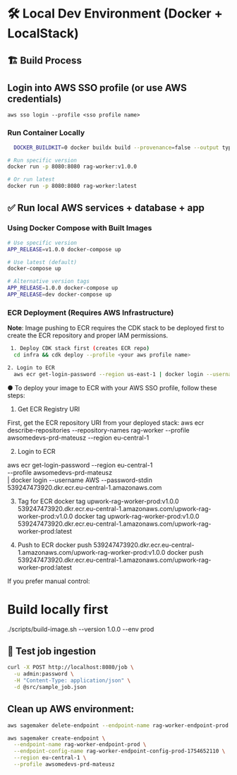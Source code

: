 # 🛠️ Local Dev Environment (Docker + LocalStack)

## 🏗️ Build Process

## Login into AWS SSO profile (or use AWS credentials)

```
aws sso login --profile <sso profile name>
```

### Run Container Locally

```bash
  DOCKER_BUILDKIT=0 docker buildx build --provenance=false --output type=docker --tag upwork-rag-worker-prod:v1.0.0 .
```

```bash
# Run specific version
docker run -p 8080:8080 rag-worker:v1.0.0

# Or run latest
docker run -p 8080:8080 rag-worker:latest
```

## ✅ Run local AWS services + database + app

### Using Docker Compose with Built Images

```bash
# Use specific version
APP_RELEASE=v1.0.0 docker-compose up

# Use latest (default)
docker-compose up

# Alternative version tags
APP_RELEASE=1.0.0 docker-compose up
APP_RELEASE=dev docker-compose up
```

### ECR Deployment (Requires AWS Infrastructure)

**Note**: Image pushing to ECR requires the CDK stack to be deployed first to create the ECR repository and proper IAM permissions.

```bash
 1. Deploy CDK stack first (creates ECR repo)
  cd infra && cdk deploy --profile <your aws profile name>

2. Login to ECR
  aws ecr get-login-password --region us-east-1 | docker login --username AWS --password-stdin <account-id>.dkr.ecr.us-east-1.amazonaws.com
```

● To deploy your image to ECR with your AWS SSO profile, follow these steps:

  1. Get ECR Registry URI

  First, get the ECR repository URI from your deployed stack:
  aws ecr describe-repositories --repository-names rag-worker --profile awsomedevs-prd-mateusz --region eu-central-1

  2. Login to ECR

  aws ecr get-login-password --region eu-central-1 \
  --profile awsomedevs-prd-mateusz \
  | docker login --username AWS --password-stdin 539247473920.dkr.ecr.eu-central-1.amazonaws.com

  3. Tag for ECR
  docker tag upwork-rag-worker-prod:v1.0.0 539247473920.dkr.ecr.eu-central-1.amazonaws.com/upwork-rag-worker-prod:v1.0.0
  docker tag upwork-rag-worker-prod:v1.0.0 539247473920.dkr.ecr.eu-central-1.amazonaws.com/upwork-rag-worker-prod:latest

  4. Push to ECR
  docker push 539247473920.dkr.ecr.eu-central-1.amazonaws.com/upwork-rag-worker-prod:v1.0.0
  docker push 539247473920.dkr.ecr.eu-central-1.amazonaws.com/upwork-rag-worker-prod:latest


  If you prefer manual control:
  # Build locally first
  ./scripts/build-image.sh --version 1.0.0 --env prod


## 🧪 Test job ingestion

```bash
curl -X POST http://localhost:8080/job \
  -u admin:password \
  -H "Content-Type: application/json" \
  -d @src/sample_job.json
```

## Clean up AWS environment:

```bash
aws sagemaker delete-endpoint --endpoint-name rag-worker-endpoint-prod --profile awsomedevs-prd-mateusz

aws sagemaker create-endpoint \
  --endpoint-name rag-worker-endpoint-prod \
  --endpoint-config-name rag-worker-endpoint-config-prod-1754652110 \
  --region eu-central-1 \
  --profile awsomedevs-prd-mateusz
```